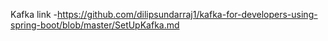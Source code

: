 Kafka link -https://github.com/dilipsundarraj1/kafka-for-developers-using-spring-boot/blob/master/SetUpKafka.md

